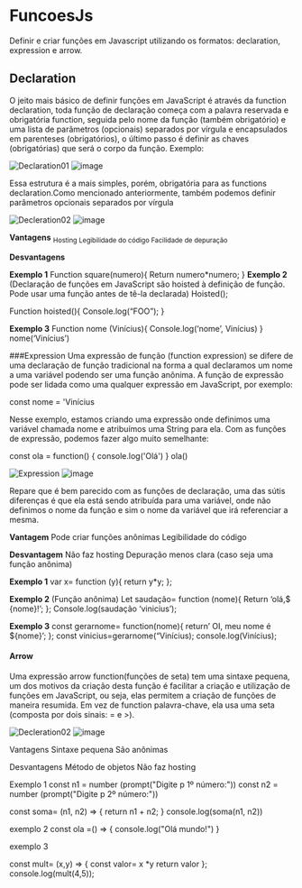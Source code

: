 # FuncoesJs
Definir e criar funções em Javascript utilizando os formatos: declaration, expression e arrow.

## Declaration

O jeito mais básico de definir funções em JavaScript é através da function declaration, toda função de declaração começa com a palavra reservada e obrigatória function, seguida pelo nome da função (também obrigatório) e uma lista de parâmetros (opcionais) separados por vírgula e encapsulados em parenteses (obrigatórios), o último passo é definir as chaves (obrigatórias) que será o corpo da função.
Exemplo:

![Declaration01](https://github.com/user-attachments/assets/7d99f27f-e33b-46f8-9979-3355ff69e8c6)
![image](https://github.com/user-attachments/assets/daabf333-96f1-4947-82df-9c9ddae4ce1c)


Essa estrutura é a mais simples, porém, obrigatória para as functions declaration.Como mencionado anteriormente, também podemos definir parâmetros opcionais separados por vírgula

![Decleration02](https://github.com/user-attachments/assets/a3699103-c27c-437d-a724-d9fc6d5aebb8)
![image](https://github.com/user-attachments/assets/28cca402-ac14-46e1-b0ee-a6860533954b)


**Vantagens**
<sub>Hosting
Legibilidade do código
Facilidade de depuração</sub>

**Desvantagens**


**Exemplo 1**
Function square(numero){
	Return numero*numero;
}
**Exemplo 2**
(Declaração de funções em JavaScript são hoisted à definição de função. Pode usar uma função antes de tê-la declarada)
Hoisted();

Function hoisted(){
	Console.log(“FOO”);
}

**Exemplo 3**
Function nome (Vinícius){
	Console.log(‘nome’, Vinícius)
}
nome(‘Vinícius’)

###Expression
Uma expressão  de função (function expression) se difere de uma declaração de função tradicional na forma a qual 
declaramos um nome a uma variável podendo ser uma função anônima. A função de expressão pode ser lidada como uma qualquer expressão em JavaScript, por exemplo:

const nome = 'Vinícius

Nesse exemplo, estamos criando uma expressão onde definimos uma variável chamada nome e atribuímos uma String para ela.
Com as funções de expressão, podemos fazer algo muito semelhante:

const ola = function() {
    console.log('Olá')
}
ola()

![Expression](https://github.com/user-attachments/assets/2241078f-2c7d-497f-acdf-8f0e5bd1b8d5)
![image](https://github.com/user-attachments/assets/e038d3a3-31f3-4d2c-9017-ceaf83eabd35)


Repare que é bem parecido com as funções de declaração, uma das sútis diferenças é que ela está sendo atribuída para uma variável, 
onde não definimos o nome da função e sim o nome da variável que irá referenciar a mesma.
 

**Vantagem**
Pode criar funções anônimas 
Legibilidade do código



**Desvantagem**
Não faz hosting
Depuração menos clara (caso seja uma função anônima)

**Exemplo 1**
var x= function (y){
	return y*y;
};

**Exemplo 2**
(Função anônima)
Let saudação= function (nome){
	Return ‘olá,$ {nome}!’;
};
Console.log(saudação ‘vinicius’);

**Exemplo 3**
const gerarnome= function(nome){
	return’ OI, meu nome é ${nome}’;
};
const vinicius=gerarnome(“Vinícius);
console.log(Vinícius);

#### Arrow
Uma expressão arrow function(funções de seta) tem uma sintaxe pequena, um dos motivos da 
criação desta função é facilitar a criação e utilização de funções em JavaScript, ou seja, elas permitem a criação de funções de maneira resumida. 
Em vez de function palavra-chave, ela usa uma seta (composta por dois sinais: = e >).


![Decleration02](https://github.com/user-attachments/assets/a7f7a8d5-764d-42b8-8bac-fdeb89db75b6)
![image](https://github.com/user-attachments/assets/306b4553-3a55-49c9-a035-a5a4ffe0dfd4)


Vantagens
Sintaxe pequena 
São anônimas


Desvantagens
Método de objetos
Não faz hosting

Exemplo 1 
const n1 = number (prompt("Digite p 1º número:"))
const n2 = number (prompt("Digite p 2º número:"))

const soma= (n1, n2) => {
    return n1 + n2;
}
console.log(soma(n1, n2))

exemplo 2
const ola =() => {
    console.log("Olá mundo!")
}

exemplo 3

const mult= (x,y) => {
    const valor= x *y
    return valor
};
console.log(mult(4,5));
